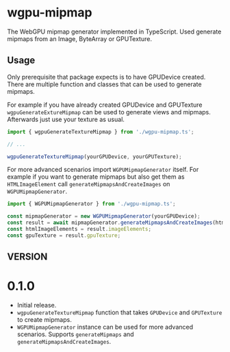 # wgpu-mipmap
The WebGPU mipmap generator implemented in TypeScript. Used generate mipmaps from an Image, ByteArray or GPUTexture. 

## Usage

Only prerequisite that package expects is to have GPUDevice created. There are multiple function and classes that can be used to generate mipmaps.

For example if you have already created GPUDevice and GPUTexture `wgpuGenerateExtureMipmap` can be used to generate views and mipmaps. 
Afterwards just use your texture as usual.

```typescript
import { wgpuGenerateTextureMipmap } from './wgpu-mipmap.ts';

// ...

wgpuGenerateTextureMipmap(yourGPUDevice, yourGPUTexture);
```

For more advanced scenarios import `WGPUMipmapGenerator` itself. For example if you want to generate mipmaps but also get them as `HTMLImageElement` call `generateMipmapsAndCreateImages` on `WGPUMipmapGenerator`.

```typescript
import { WGPUMipmapGenerator } from './wgpu-mipmap.ts';

const mipmapGenerator = new WGPUMipmapGenerator(yourGPUDevice);
const result = await mipmapGenerator.generateMipmapsAndCreateImages(htmlImageElement);
const htmlImageElements = result.imageElements;
const gpuTexture = result.gpuTexture;
```


## VERSION

# 0.1.0
- Initial release.
- `wgpuGenerateTextureMipmap` function that takes `GPUDevice` and `GPUTexture` to create mipmaps.
- `WGPUMipmapGenerator` instance can be used for more advanced scenarios. Supports `generateMipmaps` and `generateMipmapsAndCreateImages`.